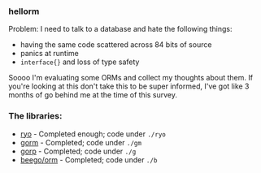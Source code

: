 ### hellorm

Problem: I need to talk to a database and hate the following things:

- having the same code scattered across 84 bits of source
- panics at runtime
- `interface{}` and loss of type safety


Soooo I'm evaluating some ORMs and collect my thoughts about them. If you're
looking at this don't take this to be super informed, I've got like 3 months
of go behind me at the time of this survey.

### The libraries:

* [ryo](./notes/ryo.md) - Completed enough; code under `./ryo`
* [gorm](./notes/gorm.md) - Completed; code under `./gm`
* [gorp](./notes/gorp.md) - Completed; code under `./g`
* [beego/orm](./notes/beego.md) - Completed; code under `./b`
